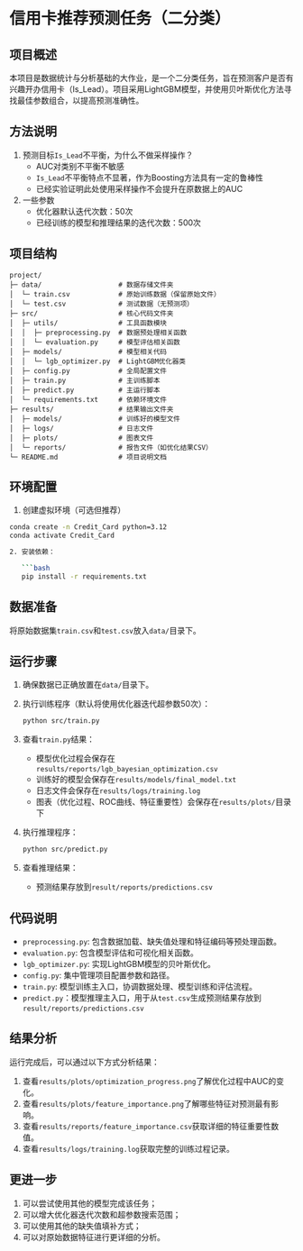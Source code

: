 # 信用卡推荐预测任务（二分类）

## 项目概述

本项目是数据统计与分析基础的大作业，是一个二分类任务，旨在预测客户是否有兴趣开办信用卡（Is_Lead）。项目采用LightGBM模型，并使用贝叶斯优化方法寻找最佳参数组合，以提高预测准确性。

## 方法说明

1. 预测目标`Is_Lead`不平衡，为什么不做采样操作？
   + AUC对类别不平衡不敏感
   + `Is_Lead`不平衡特点不显著，作为Boosting方法具有一定的鲁棒性
   + 已经实验证明此处使用采样操作不会提升在原数据上的AUC
2. 一些参数
   + 优化器默认迭代次数：50次
   + 已经训练的模型和推理结果的迭代次数：500次

## 项目结构

```
project/
├─ data/                   # 数据存储文件夹
│  └─ train.csv            # 原始训练数据（保留原始文件）
│  └─ test.csv             # 测试数据（无预测项）
├─ src/                    # 核心代码文件夹
│  ├─ utils/               # 工具函数模块
│  │  ├─ preprocessing.py  # 数据预处理相关函数
│  │  └─ evaluation.py     # 模型评估相关函数
│  ├─ models/              # 模型相关代码
│  │  └─ lgb_optimizer.py  # LightGBM优化器类
│  ├─ config.py            # 全局配置文件
│  ├─ train.py             # 主训练脚本
│  ├─ predict.py           # 主运行脚本
│  └─ requirements.txt     # 依赖环境文件
├─ results/                # 结果输出文件夹
│  ├─ models/              # 训练好的模型文件
│  ├─ logs/                # 日志文件
│  ├─ plots/               # 图表文件
│  └─ reports/             # 报告文件（如优化结果CSV）
└─ README.md               # 项目说明文档
```

## 环境配置

1. 创建虚拟环境（可选但推荐）
```bash
conda create -n Credit_Card python=3.12
conda activate Credit_Card

2. 安装依赖：

   ```bash
   pip install -r requirements.txt
   ```

## 数据准备

将原始数据集`train.csv`和`test.csv`放入`data/`目录下。

## 运行步骤

1. 确保数据已正确放置在`data/`目录下。

2. 执行训练程序（默认将使用优化器迭代超参数50次）：

   ```bash
   python src/train.py
   ```

3. 查看`train.py`结果：

   - 模型优化过程会保存在`results/reports/lgb_bayesian_optimization.csv`
   - 训练好的模型会保存在`results/models/final_model.txt`
   - 日志文件会保存在`results/logs/training.log`
   - 图表（优化过程、ROC曲线、特征重要性）会保存在`results/plots/`目录下

4. 执行推理程序：

   ```bash
   python src/predict.py
   ```

5. 查看推理结果：

   - 预测结果存放到`result/reports/predictions.csv`

## 代码说明

- `preprocessing.py`: 包含数据加载、缺失值处理和特征编码等预处理函数。
- `evaluation.py`: 包含模型评估和可视化相关函数。
- `lgb_optimizer.py`: 实现LightGBM模型的贝叶斯优化。
- `config.py`: 集中管理项目配置参数和路径。
- `train.py`: 模型训练主入口，协调数据处理、模型训练和评估流程。
- `predict.py`：模型推理主入口，用于从`test.csv`生成预测结果存放到`result/reports/predictions.csv`

## 结果分析

运行完成后，可以通过以下方式分析结果：

1. 查看`results/plots/optimization_progress.png`了解优化过程中AUC的变化。
2. 查看`results/plots/feature_importance.png`了解哪些特征对预测最有影响。
3. 查看`results/reports/feature_importance.csv`获取详细的特征重要性数值。
4. 查看`results/logs/training.log`获取完整的训练过程记录。  

## 更进一步

1. 可以尝试使用其他的模型完成该任务；
2. 可以增大优化器迭代次数和超参数搜索范围；
3. 可以使用其他的缺失值填补方式；
4. 可以对原始数据特征进行更详细的分析。
